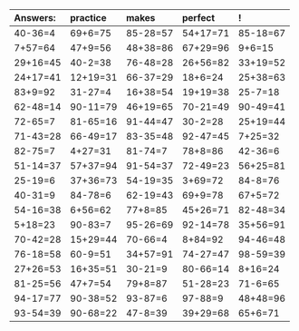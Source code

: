 | Answers: | practice | makes | perfect | ! |
| :--- | :--- | :--- | :--- | :--- |
| 40-36=4 | 69+6=75 | 85-28=57 | 54+17=71 | 85-18=67 | 
| 7+57=64 | 47+9=56 | 48+38=86 | 67+29=96 | 9+6=15 | 
| 29+16=45 | 40-2=38 | 76-48=28 | 26+56=82 | 33+19=52 | 
| 24+17=41 | 12+19=31 | 66-37=29 | 18+6=24 | 25+38=63 | 
| 83+9=92 | 31-27=4 | 16+38=54 | 19+19=38 | 25-7=18 | 
| 62-48=14 | 90-11=79 | 46+19=65 | 70-21=49 | 90-49=41 | 
| 72-65=7 | 81-65=16 | 91-44=47 | 30-2=28 | 25+19=44 | 
| 71-43=28 | 66-49=17 | 83-35=48 | 92-47=45 | 7+25=32 | 
| 82-75=7 | 4+27=31 | 81-74=7 | 78+8=86 | 42-36=6 | 
| 51-14=37 | 57+37=94 | 91-54=37 | 72-49=23 | 56+25=81 | 
| 25-19=6 | 37+36=73 | 54-19=35 | 3+69=72 | 84-8=76 | 
| 40-31=9 | 84-78=6 | 62-19=43 | 69+9=78 | 67+5=72 | 
| 54-16=38 | 6+56=62 | 77+8=85 | 45+26=71 | 82-48=34 | 
| 5+18=23 | 90-83=7 | 95-26=69 | 92-14=78 | 35+56=91 | 
| 70-42=28 | 15+29=44 | 70-66=4 | 8+84=92 | 94-46=48 | 
| 76-18=58 | 60-9=51 | 34+57=91 | 74-27=47 | 98-59=39 | 
| 27+26=53 | 16+35=51 | 30-21=9 | 80-66=14 | 8+16=24 | 
| 81-25=56 | 47+7=54 | 79+8=87 | 51-28=23 | 71-6=65 | 
| 94-17=77 | 90-38=52 | 93-87=6 | 97-88=9 | 48+48=96 | 
| 93-54=39 | 90-68=22 | 47-8=39 | 39+29=68 | 65+6=71 | 
